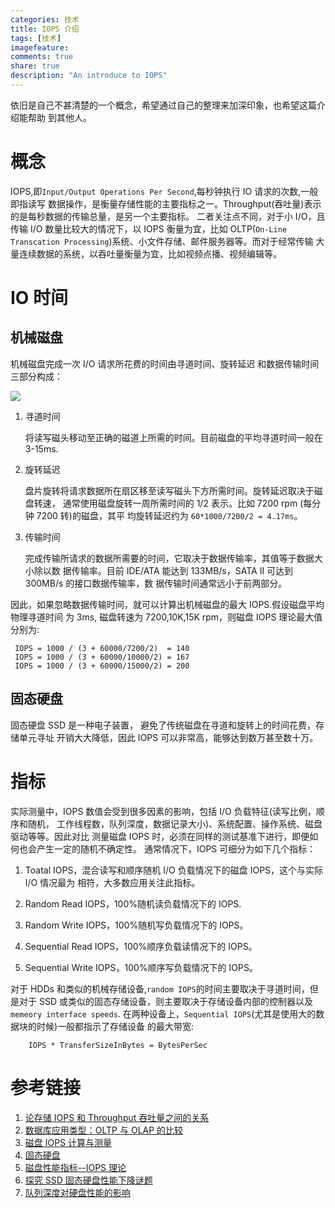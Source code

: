 ```yaml
---
categories: 技术
title: IOPS 介绍
tags: [技术]
imagefeature:
comments: true
share: true
description: "An introduce to IOPS"
---
```


依旧是自己不甚清楚的一个概念，希望通过自己的整理来加深印象，也希望这篇介绍能帮助
到其他人。
<!--more-->


# 概念
IOPS,即`Input/Output Operations Per Second`,每秒钟执行 IO 请求的次数,一般即指读写
数据操作，是衡量存储性能的主要指标之一。Throughput(吞吐量)表示的是每秒数据的传输总量，是另一个主要指标。
二者关注点不同，对于小 I/O，且传输 I/O 数量比较大的情况下，以 IOPS 衡量为宜，比如
OLTP(`On-Line Transcation Processing`)系统、小文件存储、邮件服务器等。而对于经常传输
大量连续数据的系统，以吞吐量衡量为宜，比如视频点播、视频编辑等。

# IO 时间

## 机械磁盘
机械磁盘完成一次 I/O 请求所花费的时间由寻道时间、旋转延迟
和数据传输时间三部分构成：


![ ][1]

1. 寻道时间

	将读写磁头移动至正确的磁道上所需的时间。目前磁盘的平均寻道时间一般在 3-15ms.

2. 旋转延迟

	盘片旋转将请求数据所在扇区移至读写磁头下方所需时间。旋转延迟取决于磁盘转速，
    通常使用磁盘旋转一周所需时间的 1/2 表示。比如 7200 rpm (每分钟 7200 转)的磁盘，其平
    均旋转延迟约为 `60*1000/7200/2 = 4.17ms`。

3. 传输时间

	完成传输所请求的数据所需要的时间，它取决于数据传输率，其值等于数据大小除以数
    据传输率。目前 IDE/ATA 能达到 133MB/s，SATA II 可达到 300MB/s 的接口数据传输率，数
    据传输时间通常远小于前两部分。

因此，如果忽略数据传输时间，就可以计算出机械磁盘的最大 IOPS.假设磁盘平均物理寻道时间
为 3ms, 磁盘转速为 7200,10K,15K rpm，则磁盘 IOPS 理论最大值分别为:

	 IOPS = 1000 / (3 + 60000/7200/2)  = 140
	 IOPS = 1000 / (3 + 60000/10000/2) = 167
	 IOPS = 1000 / (3 + 60000/15000/2) = 200


## 固态硬盘
固态硬盘 SSD 是一种电子装置， 避免了传统磁盘在寻道和旋转上的时间花费，存储单元寻址
开销大大降低，因此 IOPS 可以非常高，能够达到数万甚至数十万。


# 指标
实际测量中，IOPS 数值会受到很多因素的影响，包括 I/O 负载特征(读写比例，顺序和随机，
工作线程数，队列深度，数据记录大小)、系统配置、操作系统、磁盘驱动等等。因此对比
测量磁盘 IOPS 时，必须在同样的测试基准下进行，即便如何也会产生一定的随机不确定性。
通常情况下，IOPS 可细分为如下几个指标：

1. Toatal IOPS，混合读写和顺序随机 I/O 负载情况下的磁盘 IOPS，这个与实际 I/O 情况最为
   相符，大多数应用关注此指标。

2. Random Read IOPS，100%随机读负载情况下的 IOPS.

3. Random Write IOPS，100%随机写负载情况下的 IOPS。

4. Sequential Read IOPS，100%顺序负载读情况下的 IOPS。

5. Sequential Write IOPS，100%顺序写负载情况下的 IOPS。

对于 HDDs 和类似的机械存储设备,`random IOPS`的时间主要取决于寻道时间，但是对于 SSD
或类似的固态存储设备，则主要取决于存储设备内部的控制器以及`memeory interface speeds`.
在两种设备上，`Sequential IOPS`(尤其是使用大的数据块的时候)一般都指示了存储设备
的最大带宽:

    	IOPS * TransferSizeInBytes = BytesPerSec







# 参考链接
1. [论存储 IOPS 和 Throughput 吞吐量之间的关系](http://www.csdn.net/article/2015-01-14/2823552)
2. [数据库应用类型：OLTP 与 OLAP 的比较](http://tech.it168.com/a2012/0704/1368/000001368113_all.shtml)
3. [磁盘 IOPS 计算与测量](http://blog.csdn.net/liuaigui/article/details/6168186)
4. [固态硬盘](http://zh.wikipedia.org/wiki/%E5%9B%BA%E6%80%81%E7%A1%AC%E7%9B%98)
5. [磁盘性能指标--IOPS 理论](http://elf8848.iteye.com/blog/1731274)
6. [探究 SSD 固态硬盘性能下降谜题](http://storage.it168.com/a2011/0104/1145/000001145668_all.shtml)
7. [队列深度对硬盘性能的影响](http://wenku.baidu.com/view/c4679add6f1aff00bed51e79.html)

[1]: http://hangyan.github.io/images/posts/IOPS/hdd.png "hdd"
